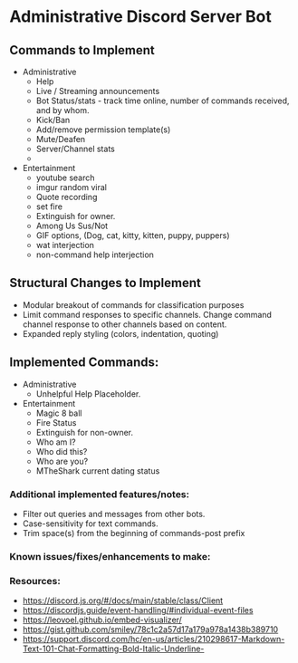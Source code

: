 # Administrative Discord Server Bot
## Commands to Implement
- Administrative
  - Help
  - Live / Streaming announcements
  - Bot Status/stats - track time online, number of commands received, and by whom.
  - Kick/Ban
  - Add/remove permission template(s)
  - Mute/Deafen
  - Server/Channel stats
  - 
- Entertainment
  - youtube search
  - imgur random viral
  - Quote recording
  - set fire
  - Extinguish for owner.
  - Among Us Sus/Not
  - GIF options, (Dog, cat, kitty, kitten, puppy, puppers)
  - wat interjection
  - non-command help interjection
## Structural Changes to Implement
- Modular breakout of commands for classification purposes
- Limit command responses to specific channels. Change command channel response to other channels based on content.
- Expanded reply styling (colors, indentation, quoting)

## Implemented Commands:
- Administrative
  - Unhelpful Help Placeholder.
- Entertainment
  - Magic 8 ball
  - Fire Status
  - Extinguish for non-owner.
  - Who am I?
  - Who did this?
  - Who are you?
  - MTheShark current dating status

### Additional implemented features/notes:
- Filter out queries and messages from other bots.
- Case-sensitivity for text commands.
- Trim space(s) from the beginning of commands-post prefix
### Known issues/fixes/enhancements to make:

### Resources:
- https://discord.js.org/#/docs/main/stable/class/Client
- https://discordjs.guide/event-handling/#individual-event-files
- https://leovoel.github.io/embed-visualizer/
- https://gist.github.com/smiley/78c1c2a57d17a179a978a1438b389710
- https://support.discord.com/hc/en-us/articles/210298617-Markdown-Text-101-Chat-Formatting-Bold-Italic-Underline-
